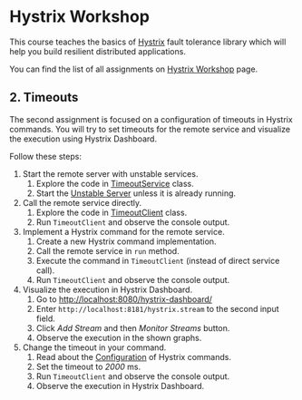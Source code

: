 # Hystrix Workshop

This course teaches the basics of [Hystrix](https://github.com/Netflix/Hystrix) fault tolerance library which will help you build resilient distributed applications.

You can find the list of all assignments on [Hystrix Workshop](https://github.com/livthomas/hystrix-workshop) page.

## 2. Timeouts

The second assignment is focused on a configuration of timeouts in Hystrix commands.
You will try to set timeouts for the remote service and visualize the execution using Hystrix Dashboard.

Follow these steps:

1. Start the remote server with unstable services.
    1. Explore the code in [TimeoutService](https://github.com/livthomas/hystrix-workshop/blob/master/unstable-server/src/main/java/net/livthomas/hystrix/server/TimeoutService.java) class.
    1. Start the [Unstable Server](https://github.com/livthomas/hystrix-workshop/tree/master/unstable-server) unless it is already running.
1. Call the remote service directly.
    1. Explore the code in [TimeoutClient](https://github.com/livthomas/hystrix-workshop/blob/master/02-timeout/src/main/java/net/livthomas/hystrix/timeout/TimeoutClient.java) class.
    1. Run `TimeoutClient` and observe the console output.
1. Implement a Hystrix command for the remote service.
    1. Create a new Hystrix command implementation.
    1. Call the remote service in `run` method.
    1. Execute the command in `TimeoutClient` (instead of direct service call).
    1. Run `TimeoutClient` and observe the console output.
1. Visualize the execution in Hystrix Dashboard.
    1. Go to [http://localhost:8080/hystrix-dashboard/](http://localhost:8080/hystrix-dashboard/)
    1. Enter `http://localhost:8181/hystrix.stream` to the second input field.
    1. Click _Add Stream_ and then _Monitor Streams_ button.
    1. Observe the execution in the shown graphs.
1. Change the timeout in your command.
    1. Read about the [Configuration](https://github.com/Netflix/Hystrix/wiki/Configuration) of Hystrix commands.
    1. Set the timeout to _2000_ ms.
    1. Run `TimeoutClient` and observe the console output.
    1. Observe the execution in Hystrix Dashboard.
